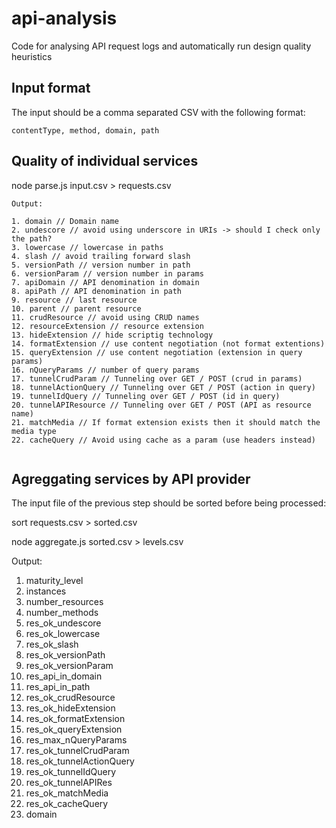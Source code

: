 # api-analysis
Code for analysing API request logs and automatically run design quality heuristics

## Input format
The input should be a comma separated CSV with the following format: 

```
contentType, method, domain, path
```



## Quality of individual services
node parse.js input.csv > requests.csv

```
Output:

1. domain // Domain name
2. undescore // avoid using underscore in URIs -> should I check only the path?
3. lowercase // lowercase in paths
4. slash // avoid trailing forward slash
5. versionPath // version number in path
6. versionParam // version number in params
7. apiDomain // API denomination in domain
8. apiPath // API denomination in path
9. resource // last resource
10. parent // parent resource
11. crudResource // avoid using CRUD names
12. resourceExtension // resource extension
13. hideExtension // hide scriptig technology
14. formatExtension // use content negotiation (not format extentions)
15. queryExtension // use content negotiation (extension in query params)
16. nQueryParams // number of query params
17. tunnelCrudParam // Tunneling over GET / POST (crud in params)
18. tunnelActionQuery // Tunneling over GET / POST (action in query)
19. tunnelIdQuery // Tunneling over GET / POST (id in query)
20. tunnelAPIResource // Tunneling over GET / POST (API as resource name)
21. matchMedia // If format extension exists then it should match the media type  
22. cacheQuery // Avoid using cache as a param (use headers instead)  
              
```


## Agreggating services by API provider
The input file of the previous step should be sorted before being processed:

sort requests.csv > sorted.csv


node aggregate.js sorted.csv > levels.csv

Output:

1. maturity_level
2. instances
3. number_resources
4. number_methods
5. res_ok_undescore
6. res_ok_lowercase
7. res_ok_slash
8. res_ok_versionPath
9. res_ok_versionParam
10. res_api_in_domain
11. res_api_in_path
12. res_ok_crudResource
13. res_ok_hideExtension
14. res_ok_formatExtension
15. res_ok_queryExtension
16. res_max_nQueryParams
17. res_ok_tunnelCrudParam
18. res_ok_tunnelActionQuery
19. res_ok_tunnelIdQuery
20. res_ok_tunnelAPIRes
21. res_ok_matchMedia
22. res_ok_cacheQuery
23. domain


              
